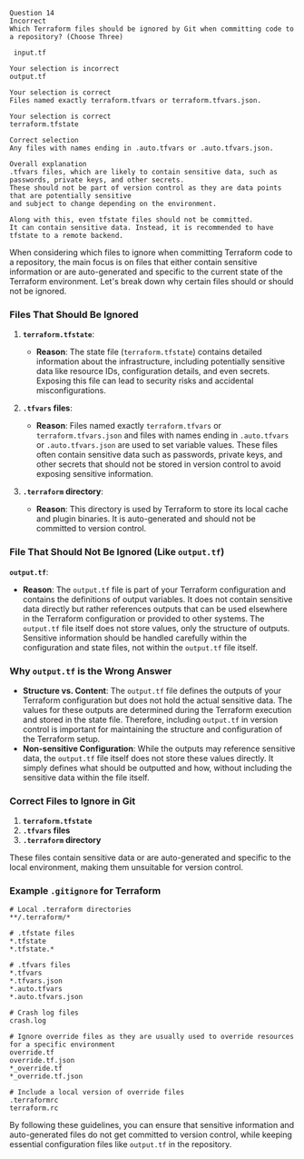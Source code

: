 ```
Question 14
Incorrect
Which Terraform files should be ignored by Git when committing code to a repository? (Choose Three)

 input.tf 

Your selection is incorrect
output.tf

Your selection is correct
Files named exactly terraform.tfvars or terraform.tfvars.json.

Your selection is correct
terraform.tfstate

Correct selection
Any files with names ending in .auto.tfvars or .auto.tfvars.json.

Overall explanation
.tfvars files, which are likely to contain sensitive data, such as passwords, private keys, and other secrets. 
These should not be part of version control as they are data points that are potentially sensitive 
and subject to change depending on the environment.

Along with this, even tfstate files should not be committed. 
It can contain sensitive data. Instead, it is recommended to have tfstate to a remote backend.
```

When considering which files to ignore when committing Terraform code to a repository, the main focus is on files that either contain sensitive information or are auto-generated and specific to the current state of the Terraform environment. Let's break down why certain files should or should not be ignored.

### Files That Should Be Ignored

1. **`terraform.tfstate`**:
   - **Reason**: The state file (`terraform.tfstate`) contains detailed information about the infrastructure, including potentially sensitive data like resource IDs, configuration details, and even secrets. Exposing this file can lead to security risks and accidental misconfigurations.

2. **`.tfvars` files**:
   - **Reason**: Files named exactly `terraform.tfvars` or `terraform.tfvars.json` and files with names ending in `.auto.tfvars` or `.auto.tfvars.json` are used to set variable values. These files often contain sensitive data such as passwords, private keys, and other secrets that should not be stored in version control to avoid exposing sensitive information.

3. **`.terraform` directory**:
   - **Reason**: This directory is used by Terraform to store its local cache and plugin binaries. It is auto-generated and should not be committed to version control.

### File That Should Not Be Ignored (Like `output.tf`)

**`output.tf`**:
- **Reason**: The `output.tf` file is part of your Terraform configuration and contains the definitions of output variables. It does not contain sensitive data directly but rather references outputs that can be used elsewhere in the Terraform configuration or provided to other systems. The `output.tf` file itself does not store values, only the structure of outputs. Sensitive information should be handled carefully within the configuration and state files, not within the `output.tf` file itself.

### Why `output.tf` is the Wrong Answer

- **Structure vs. Content**: The `output.tf` file defines the outputs of your Terraform configuration but does not hold the actual sensitive data. The values for these outputs are determined during the Terraform execution and stored in the state file. Therefore, including `output.tf` in version control is important for maintaining the structure and configuration of the Terraform setup.
- **Non-sensitive Configuration**: While the outputs may reference sensitive data, the `output.tf` file itself does not store these values directly. It simply defines what should be outputted and how, without including the sensitive data within the file itself.

### Correct Files to Ignore in Git

1. **`terraform.tfstate`**
2. **`.tfvars` files**
3. **`.terraform` directory**

These files contain sensitive data or are auto-generated and specific to the local environment, making them unsuitable for version control.

### Example `.gitignore` for Terraform

```plaintext
# Local .terraform directories
**/.terraform/*

# .tfstate files
*.tfstate
*.tfstate.*

# .tfvars files
*.tfvars
*.tfvars.json
*.auto.tfvars
*.auto.tfvars.json

# Crash log files
crash.log

# Ignore override files as they are usually used to override resources for a specific environment
override.tf
override.tf.json
*_override.tf
*_override.tf.json

# Include a local version of override files
.terraformrc
terraform.rc
```

By following these guidelines, you can ensure that sensitive information and auto-generated files do not get committed to version control, while keeping essential configuration files like `output.tf` in the repository.
